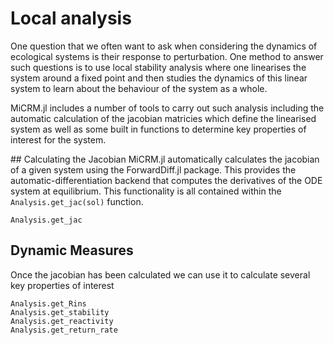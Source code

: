 # Local analysis
One question that we often want to ask when considering the dynamics of ecological systems is their response to perturbation. One method to answer such questions is to use local stability analysis where one linearises the system around a fixed point and then studies the dynamics of this linear system to learn about the behaviour of the system as a whole. 

MiCRM.jl includes a number of tools to carry out such analysis including the automatic calculation of the jacobian matricies which define the linearised system as well as some built in functions to determine key properties of interest for the system.

## Calculating the Jacobian
MiCRM.jl automatically calculates the jacobian of a given system using the ForwardDiff.jl package. This provides the automatic-differentiation backend that computes the derivatives of the ODE system at equilibrium. This functionality is all contained within the `Analysis.get_jac(sol)` function.

```@docs
Analysis.get_jac
```

## Dynamic Measures
Once the jacobian has been calculated we can use it to calculate several key properties of interest

```@docs
Analysis.get_Rins
Analysis.get_stability
Analysis.get_reactivity
Analysis.get_return_rate
```
